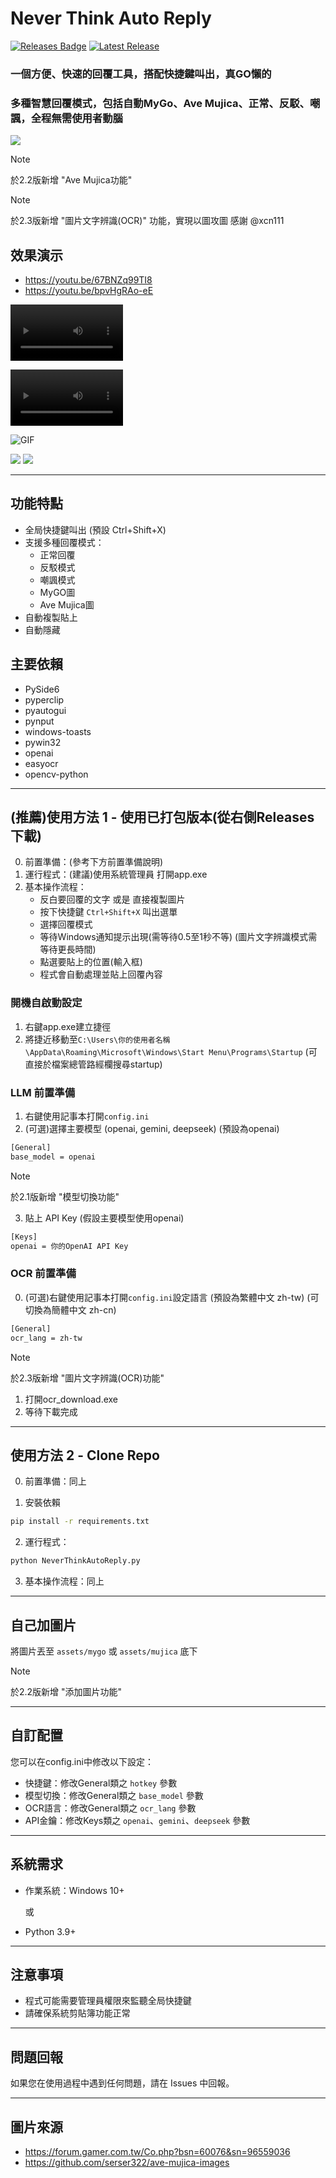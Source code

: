 # Never Think Auto Reply

[![Releases Badge](https://img.shields.io/github/downloads/RyuuMeow/NeverThinkAutoReply/total)](https://github.com/RyuuMeow/NeverThinkAutoReply/releases)
[![Latest Release](https://img.shields.io/github/v/release/RyuuMeow/NeverThinkAutoReply)](https://github.com/RyuuMeow/NeverThinkAutoReply/releases/latest)

### 一個方便、快速的回覆工具，搭配快捷鍵叫出，真GO懶的
### 多種智慧回覆模式，包括自動MyGo、Ave Mujica、正常、反駁、嘲諷，全程無需使用者動腦

![](assets/demo/img1.png)

> [!NOTE]
> 於2.2版新增 "Ave Mujica功能"

> [!NOTE]
> 於2.3版新增 "圖片文字辨識(OCR)" 功能，實現以圖攻圖
> 感謝 @xcn111

## 效果演示

- https://youtu.be/67BNZq99TI8
- https://youtu.be/bpvHgRAo-eE

[<video src='https://youtu.be/67BNZq99TI8' width=180/>](https://github.com/user-attachments/assets/8d59fc0b-874d-4769-bb89-fcaa0746941b)

[<video src='https://youtu.be/bpvHgRAo-eE' width=180/>](https://github.com/user-attachments/assets/d1a4e4d6-97b6-4c94-88d1-bd722eef82a0)

![GIF](assets/demo/ntar_demo2.gif)

![](assets/demo/img2.png)
![](assets/demo/img3.png)

---

## 功能特點

- 全局快捷鍵叫出 (預設 Ctrl+Shift+X)
- 支援多種回覆模式：
  - 正常回覆
  - 反駁模式
  - 嘲諷模式
  - MyGO圖
  - Ave Mujica圖
- 自動複製貼上
- 自動隱藏

## 主要依賴

- PySide6
- pyperclip
- pyautogui
- pynput
- windows-toasts
- pywin32
- openai
- easyocr
- opencv-python

---

## (推薦)使用方法 1 - 使用已打包版本(從右側Releases下載)
0. 前置準備：(參考下方前置準備說明)
1. 運行程式：(建議)使用系統管理員 打開app.exe
2. 基本操作流程：
   - 反白要回覆的文字 或是 直接複製圖片
   - 按下快捷鍵 `Ctrl+Shift+X` 叫出選單
   - 選擇回覆模式
   - 等待Windows通知提示出現(需等待0.5至1秒不等) (圖片文字辨識模式需等待更長時間)
   - 點選要貼上的位置(輸入框)
   - 程式會自動處理並貼上回覆內容

### 開機自啟動設定
1. 右鍵app.exe建立捷徑
2. 將捷近移動至`C:\Users\你的使用者名稱\AppData\Roaming\Microsoft\Windows\Start Menu\Programs\Startup`
   (可直接於檔案總管路經欄搜尋startup)

### LLM 前置準備

1. 右鍵使用記事本打開`config.ini`
2. (可選)選擇主要模型 (openai, gemini, deepseek) (預設為openai)
```bash
[General]
base_model = openai
```
> [!NOTE]
> 於2.1版新增 "模型切換功能"

3. 貼上 API Key (假設主要模型使用openai)
```bash
[Keys]
openai = 你的OpenAI API Key
```

### OCR 前置準備

0. (可選)右鍵使用記事本打開`config.ini`設定語言 (預設為繁體中文 zh-tw) (可切換為簡體中文 zh-cn)
```bash
[General]
ocr_lang = zh-tw
```

> [!NOTE]
> 於2.3版新增 "圖片文字辨識(OCR)功能"

1. 打開ocr_download.exe
2. 等待下載完成

---

## 使用方法 2 - Clone Repo

0. 前置準備：同上

1. 安裝依賴

```bash
pip install -r requirements.txt
```

2. 運行程式：

```bash
python NeverThinkAutoReply.py
```

3. 基本操作流程：同上

---

## 自己加圖片

將圖片丟至 `assets/mygo` 或 `assets/mujica` 底下

> [!NOTE]
> 於2.2版新增 "添加圖片功能"

---

## 自訂配置

您可以在config.ini中修改以下設定：

- 快捷鍵：修改General類之 `hotkey` 參數
- 模型切換：修改General類之 `base_model` 參數
- OCR語言：修改General類之 `ocr_lang` 參數
- API金鑰：修改Keys類之 `openai`、`gemini`、`deepseek` 參數

---

## 系統需求

- 作業系統：Windows 10+

  或

- Python 3.9+

---

## 注意事項

- 程式可能需要管理員權限來監聽全局快捷鍵
- 請確保系統剪貼簿功能正常

---

## 問題回報

如果您在使用過程中遇到任何問題，請在 Issues 中回報。

---

## 圖片來源

- https://forum.gamer.com.tw/Co.php?bsn=60076&sn=96559036
- https://github.com/serser322/ave-mujica-images

